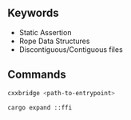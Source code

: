 ## Keywords

- Static Assertion
- Rope Data Structures
- Discontiguous/Contiguous files


## Commands

```sh
cxxbridge <path-to-entrypoint>
```

```sh
cargo expand ::ffi
```